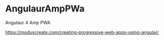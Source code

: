 # AngulaurAmpPWa
Angulaur 4 Amp PWA 

https://moduscreate.com/creating-progressive-web-apps-using-angular/
